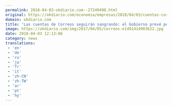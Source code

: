 ```yaml
---
permalink: 2018-04-03-okdiario.com--27249498.html
original: https://okdiario.com/economia/empresas/2018/04/03/cuentas-correos-seguiran-sangrando-gobierno-preve-perdidas-122-millones-2018-2058304
domain: okdiario.com
title: 'Las cuentas de Correos seguirán sangrando: el Gobierno prevé pérdidas de 122 millones en 2018'
image: https://okdiario.com/img/2017/04/05/correos-e1491414903622.jpg
date: 2018-04-03 12:13:06
category: news
translations: 
 - 'en'
 - 'de'
 - 'ru'
 - 'ja'
 - 'fr'
 - 'it'
 - 'zh-CN'
 - 'zh-TW'
 - 'ar'
 - 'pt'
 - 'hy'
---
```


